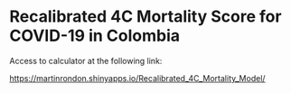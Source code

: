 # Recalibrated 4C Mortality Score for COVID-19 in Colombia



Access to calculator at the following link:

https://martinrondon.shinyapps.io/Recalibrated_4C_Mortality_Model/

